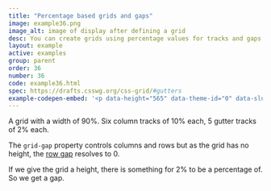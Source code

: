 ```yaml
---
title: "Percentage based grids and gaps"
image: example36.png
image_alt: image of display after defining a grid
desc: You can create grids using percentage values for tracks and gaps.
layout: example
active: examples
group: parent
order: 36
number: 36
code: example36.html
spec: https://drafts.csswg.org/css-grid/#gutters
example-codepen-embed: '<p data-height="565" data-theme-id="0" data-slug-hash="NRGqKb" data-default-tab="result" data-user="rachelandrew" data-embed-version="2" class="codepen">See the Pen <a href="http://codepen.io/rachelandrew/pen/NRGqKb/">Grid by Example 36: Percentage grids and gaps</a> by rachelandrew (<a href="http://codepen.io/rachelandrew">@rachelandrew</a>) on <a href="http://codepen.io">CodePen</a>.</p>'
---
```


A grid with a width of 90%. Six column tracks of 10% each, 5 gutter tracks of 2% each.

The `grid-gap` property controls columns and rows but as the grid has no height, the [row gap](https://github.com/w3c/csswg-drafts/issues/345#issuecomment-240333816) resolves to 0.

If we give the grid a height, there is something for 2% to be a percentage of. So we get a gap.
